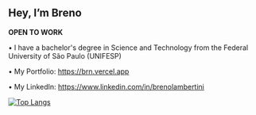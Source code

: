 ## Hey, I’m Breno

**OPEN TO WORK**

• I have a bachelor's degree in Science and Technology from the Federal University of São Paulo (UNIFESP)

• My Portfolio: https://brn.vercel.app

• My LinkedIn: https://www.linkedin.com/in/brenolambertini

[![Top Langs](https://github-readme-stats.vercel.app/api/top-langs/?username=br-N&layout=compact&langs_count=8&theme=tokyonight)](https://github.com/br-N/)


<!---
br-N/br-N is a ✨ special ✨ repository because its `README.md` (this file) appears on your GitHub profile.
You can click the Preview link to take a look at your changes.
- 📫 How to reach me...
--->

